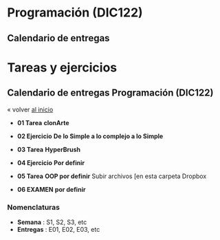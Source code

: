 # Programación (DIC122)

## Calendario de entregas

# Tareas y ejercicios

## Calendario de entregas Programación (DIC122)

« volver [al inicio](https://github.com/disenoudd/Programacion-DIC122/)

* **01 Tarea**
  **clonArte**

* **02 Ejercicio**
  **De lo Simple a lo complejo a lo Simple**

* **03 Tarea**
  **HyperBrush**

* **04 Ejercicio**
  **Por definir**

* **05 Tarea**
  **OOP por definir**
  Subir archivos [en esta carpeta Dropbox

* **06 EXAMEN**
  **por definir**



### Nomenclaturas
* **Semana**    : S1, S2, S3, etc
* **Entregas**  : E01, E02, E03, etc
